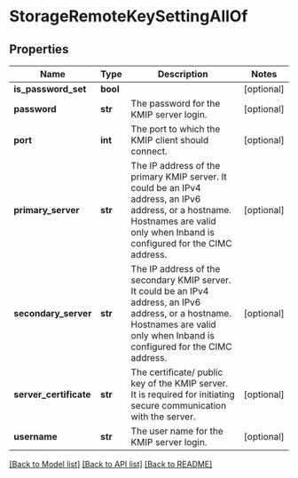 # StorageRemoteKeySettingAllOf

## Properties
Name | Type | Description | Notes
------------ | ------------- | ------------- | -------------
**is_password_set** | **bool** |  | [optional] 
**password** | **str** | The password for the KMIP server login.   | [optional] 
**port** | **int** | The port to which the KMIP client should connect.   | [optional] 
**primary_server** | **str** | The IP address of the primary KMIP server. It could be an IPv4 address, an IPv6 address, or a hostname. Hostnames are valid only when Inband is configured for the CIMC address.   | [optional] 
**secondary_server** | **str** | The IP address of the secondary KMIP server. It could be an IPv4 address, an IPv6 address, or a hostname. Hostnames are valid only when Inband is configured for the CIMC address.   | [optional] 
**server_certificate** | **str** | The certificate/ public key of the KMIP server. It is required for initiating secure communication with the server.   | [optional] 
**username** | **str** | The user name for the KMIP server login.    | [optional] 

[[Back to Model list]](../README.md#documentation-for-models) [[Back to API list]](../README.md#documentation-for-api-endpoints) [[Back to README]](../README.md)


